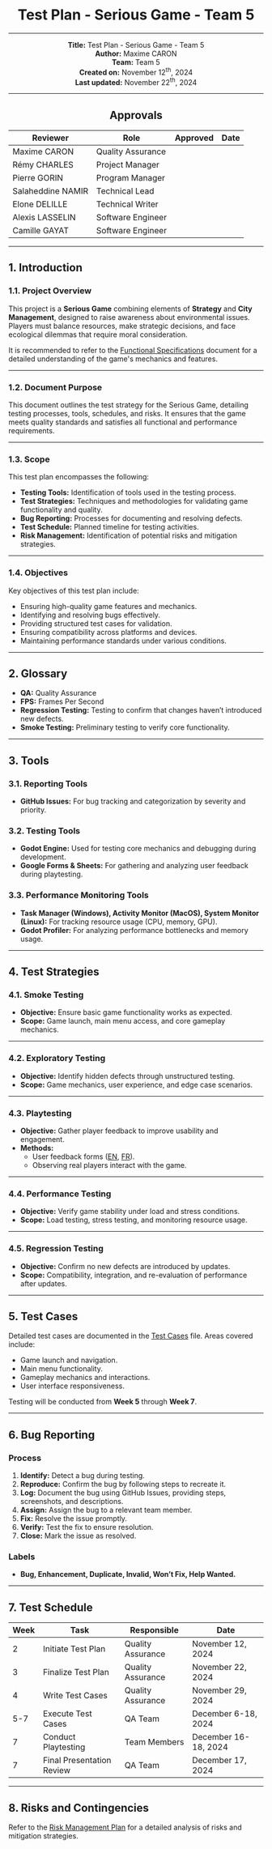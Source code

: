 
<div align="center">

# **Test Plan - Serious Game - Team 5**

---

**Title:** Test Plan - Serious Game - Team 5  
**Author:** Maxime CARON  
**Team:** Team 5  
**Created on:** November 12<sup>th</sup>, 2024  
**Last updated:** November 22<sup>th</sup>, 2024  

---

## **Approvals**

| Reviewer          | Role              | Approved | Date         |
|-------------------|-------------------|----------|--------------|
| Maxime CARON      | Quality Assurance |          |              |
| Rémy CHARLES      | Project Manager   |          |              |
| Pierre GORIN      | Program Manager   |          |              |
| Salaheddine NAMIR | Technical Lead    |          |              |
| Elone DELILLE     | Technical Writer  |          |              |
| Alexis LASSELIN   | Software Engineer |          |              |
| Camille GAYAT     | Software Engineer |          |              |

</div>

---

## **1. Introduction**

### **1.1. Project Overview**
This project is a **Serious Game** combining elements of **Strategy** and **City Management**, designed to raise awareness about environmental issues. Players must balance resources, make strategic decisions, and face ecological dilemmas that require moral consideration.  

It is recommended to refer to the [Functional Specifications](../FunctionalSpecifications/FunctionalSpecifications.md) document for a detailed understanding of the game's mechanics and features.

---

### **1.2. Document Purpose**  
This document outlines the test strategy for the Serious Game, detailing testing processes, tools, schedules, and risks. It ensures that the game meets quality standards and satisfies all functional and performance requirements.

---

### **1.3. Scope**
This test plan encompasses the following:
- **Testing Tools:** Identification of tools used in the testing process.
- **Test Strategies:** Techniques and methodologies for validating game functionality and quality.
- **Bug Reporting:** Processes for documenting and resolving defects.
- **Test Schedule:** Planned timeline for testing activities.
- **Risk Management:** Identification of potential risks and mitigation strategies.

---

### **1.4. Objectives**
Key objectives of this test plan include:
- Ensuring high-quality game features and mechanics.
- Identifying and resolving bugs effectively.
- Providing structured test cases for validation.
- Ensuring compatibility across platforms and devices.
- Maintaining performance standards under various conditions.

---

## **2. Glossary**
- **QA:** Quality Assurance  
- **FPS:** Frames Per Second  
- **Regression Testing:** Testing to confirm that changes haven’t introduced new defects.  
- **Smoke Testing:** Preliminary testing to verify core functionality.  

---

## **3. Tools**

### **3.1. Reporting Tools**
- **GitHub Issues:** For bug tracking and categorization by severity and priority.  

### **3.2. Testing Tools**
- **Godot Engine:** Used for testing core mechanics and debugging during development.  
- **Google Forms & Sheets:** For gathering and analyzing user feedback during playtesting.  

### **3.3. Performance Monitoring Tools**
- **Task Manager (Windows), Activity Monitor (MacOS), System Monitor (Linux):** For tracking resource usage (CPU, memory, GPU).  
- **Godot Profiler:** For analyzing performance bottlenecks and memory usage.

---

## **4. Test Strategies**

### **4.1. Smoke Testing**
- **Objective:** Ensure basic game functionality works as expected.  
- **Scope:** Game launch, main menu access, and core gameplay mechanics.  

---

### **4.2. Exploratory Testing**
- **Objective:** Identify hidden defects through unstructured testing.  
- **Scope:** Game mechanics, user experience, and edge case scenarios.

---

### **4.3. Playtesting**
- **Objective:** Gather player feedback to improve usability and engagement.  
- **Methods:**  
  - User feedback forms ([EN](https://forms.gle/9EBFaZDe9YELbBD96), [FR](https://forms.gle/MFbKxKKUcWhG2aTJ8)).  
  - Observing real players interact with the game.  

---

### **4.4. Performance Testing**
- **Objective:** Verify game stability under load and stress conditions.  
- **Scope:** Load testing, stress testing, and monitoring resource usage.

---

### **4.5. Regression Testing**
- **Objective:** Confirm no new defects are introduced by updates.  
- **Scope:** Compatibility, integration, and re-evaluation of performance after updates.

---

## **5. Test Cases**
Detailed test cases are documented in the [Test Cases](./TestCases.md) file. Areas covered include:  
- Game launch and navigation.  
- Main menu functionality.  
- Gameplay mechanics and interactions.  
- User interface responsiveness.  

Testing will be conducted from **Week 5** through **Week 7**.

---

## **6. Bug Reporting**

### **Process**
1. **Identify:** Detect a bug during testing.  
2. **Reproduce:** Confirm the bug by following steps to recreate it.  
3. **Log:** Document the bug using GitHub Issues, providing steps, screenshots, and descriptions.  
4. **Assign:** Assign the bug to a relevant team member.  
5. **Fix:** Resolve the issue promptly.  
6. **Verify:** Test the fix to ensure resolution.  
7. **Close:** Mark the issue as resolved.  

### **Labels**
- **Bug, Enhancement, Duplicate, Invalid, Won’t Fix, Help Wanted.**

---

## **7. Test Schedule**

| Week | Task                                   | Responsible         | Date                 |
|------|---------------------------------------|---------------------|----------------------|
| 2    | Initiate Test Plan                    | Quality Assurance   | November 12, 2024    |
| 3    | Finalize Test Plan                    | Quality Assurance   | November 22, 2024    |
| 4    | Write Test Cases                      | Quality Assurance   | November 29, 2024    |
| 5-7  | Execute Test Cases                    | QA Team             | December 6-18, 2024  |
| 7    | Conduct Playtesting                   | Team Members        | December 16-18, 2024 |
| 7    | Final Presentation Review             | QA Team             | December 17, 2024    |

---

## **8. Risks and Contingencies**  
Refer to the [Risk Management Plan](../Management/RiskManagementPlan.md) for a detailed analysis of risks and mitigation strategies.  
